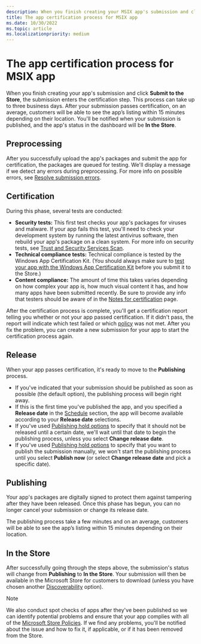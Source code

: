```yaml
---
description: When you finish creating your MSIX app's submission and click Submit to the Store, the submission enters the certification step.
title: The app certification process for MSIX app
ms.date: 10/30/2022
ms.topic: article
ms.localizationpriority: medium
---
```


# The app certification process for MSIX app

When you finish creating your app's submission and click **Submit to the Store**, the submission enters the certification step. This process can take up to three business days. After your submission passes certification, on an average, customers will be able to see the app’s listing within 15 minutes depending on their location. You'll be notified when your submission is published, and the app's status in the dashboard will be **In the Store**.

## Preprocessing

After you successfully upload the app's packages and submit the app for certification, the packages are queued for testing. We'll display a message if we detect any errors during preprocessing. For more info on possible errors, see [Resolve submission errors](./resolve-submission-errors.md).

## Certification

During this phase, several tests are conducted:

- **Security tests:** This first test checks your app's packages for viruses and malware. If your app fails this test, you'll need to check your development system by running the latest antivirus software, then rebuild your app's package on a clean system. For more info on security tests, see [Trust and Security Services Scan](https://aka.ms/securityscan).
- **Technical compliance tests:** Technical compliance is tested by the Windows App Certification Kit. (You should always make sure to [test your app with the Windows App Certification Kit](/windows/uwp/debug-test-perf/windows-app-certification-kit) before you submit it to the Store.)
- **Content compliance:** The amount of time this takes varies depending on how complex your app is, how much visual content it has, and how many apps have been submitted recently. Be sure to provide any info that testers should be aware of in the [Notes for certification](./manage-submission-options.md#notes-for-certification) page.

After the certification process is complete, you'll get a certification report telling you whether or not your app passed certification. If it didn't pass, the report will indicate which test failed or which [policy](../../store-policies.md) was not met. After you fix the problem, you can create a new submission for your app to start the certification process again.

## Release

When your app passes certification, it's ready to move to the **Publishing** process.

- If you've indicated that your submission should be published as soon as possible (the default option), the publishing process will begin right away.
- If this is the first time you've published the app, and you specified a **Release date** in the [Schedule](./schedule-pricing-changes.md#configure-precise-release-scheduling) section, the app will become available according to your **Release date** selections.
- If you've used [Publishing hold options](./manage-submission-options.md#publishing-hold-options) to specify that it should not be released until a certain date, we'll wait until that date to begin the publishing process, unless you select **Change release date**.
- If you've used [Publishing hold options](./manage-submission-options.md#publishing-hold-options) to specify that you want to publish the submission manually, we won't start the publishing process until you select **Publish now** (or select **Change release date** and pick a specific date).

## Publishing

Your app's packages are digitally signed to protect them against tampering after they have been released. Once this phase has begun, you can no longer cancel your submission or change its release date.

The publishing process take a few minutes and on an average, customers will be able to see the app’s listing within 15 minutes depending on their location.

## In the Store

After successfully going through the steps above, the submission's status will change from **Publishing** to **In the Store**. Your submission will then be available in the Microsoft Store for customers to download (unless you have chosen another [Discoverability](./visibility-options.md#discoverability) option).

> [!NOTE]
> We also conduct spot checks of apps after they've been published so we can identify potential problems and ensure that your app complies with all of the [Microsoft Store Policies](../../store-policies.md). If we find any problems, you'll be notified about the issue and how to fix it, if applicable, or if it has been removed from the Store.
